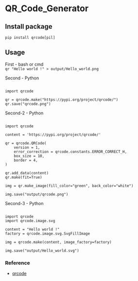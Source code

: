 # QR_Code_Generator

## Install package
`pip install qrcode[pil]`

## Usage
First - bash or cmd<br>
`qr "Hello world !" > output/Hello_world.png`<br>
  
Second - Python<br>
<pre><code>
import qrcode

qr = qrcode.make("https://pypi.org/project/qrcode/")
qr.save("qrcode.png")
</code></pre>

Second-2 - Python<br>
<pre><code>
import qrcode

content = 'https://pypi.org/project/qrcode/'

qr = qrcode.QRCode(
    version = 1,
    error_correction = qrcode.constants.ERROR_CORRECT_H,
    box_size = 10,
    border = 4,
)

qr.add_data(content)
qr.make(fit=True)

img = qr.make_image(fill_color="green", back_color="white")

img.save("output/qrcode.png")
</code></pre>

Second-3 - Python<br>
<pre><code>
import qrcode
import qrcode.image.svg

content = "Hello world !"
factory = qrcode.image.svg.SvgFillImage

img = qrcode.make(content, image_factory=factory)

img.save("output/Hello_world.svg")
</code></pre>

### Reference
* [qrcode](https://pypi.org/project/qrcode/)
